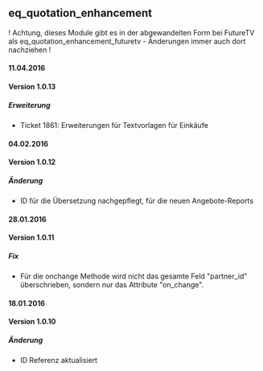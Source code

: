 ## eq_quotation_enhancement
! Achtung, dieses Module gibt es in der abgewandelten Form bei FutureTV als eq_quotation_enhancement_futuretv - Änderungen immer auch dort nachziehen ! 

#### 11.04.2016
#### Version 1.0.13
##### Erweiterung
- Ticket 1861: Erweiterungen für Textvorlagen für Einkäufe

#### 04.02.2016
#### Version 1.0.12
##### Änderung
- ID für die Übersetzung nachgepflegt, für die neuen Angebote-Reports


#### 28.01.2016
#### Version 1.0.11
##### Fix
- Für die onchange Methode wird nicht das gesamte Feld "partner_id" überschrieben, sondern nur das Attribute "on_change".


#### 18.01.2016
#### Version 1.0.10
##### Änderung
- ID Referenz aktualisiert